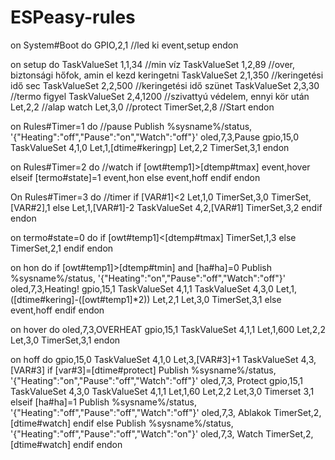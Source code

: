 # ESPeasy-rules
on System#Boot do
 GPIO,2,1    //led ki
 event,setup
endon

on setup do
 TaskValueSet 1,1,34  //min víz
 TaskValueSet 1,2,89  //over, biztonsági hőfok, amin el kezd keringetni
 TaskValueSet 2,1,350 //keringetési idő sec
 TaskValueSet 2,2,500  //keringetési idő szünet
 TaskValueSet 2,3,30  //termo figyel
 TaskValueSet 2,4,1200  //szivattyú védelem, ennyi kör után
 Let,2,2    //alap watch 
 Let,3,0   //protect
 TimerSet,2,8  //Start 
endon

on Rules#Timer=1 do  //pause
 Publish %sysname%/status, '{"Heating":"off","Pause":"on","Watch":"off"}'
 oled,7,3,Pause
 gpio,15,0
 TaskValueSet 4,1,0
 Let,1,[dtime#keringp]
 Let,2,2
 TimerSet,3,1
endon

on Rules#Timer=2 do  //watch
 if [owt#temp1]>[dtemp#tmax]
 event,hover
 elseif [termo#state]=1
 event,hon
 else
 event,hoff
 endif
endon

On  Rules#Timer=3 do  //timer
 if [VAR#1]<2
 Let,1,0
 TimerSet,3,0
 TimerSet,[VAR#2],1
 else
 Let,1,[VAR#1]-2
 TaskValueSet 4,2,[VAR#1]
 TimerSet,3,2
 endif
endon

on termo#state=0 do
 if [owt#temp1]<[dtemp#tmax]
 TimerSet,1,3
 else
 TimerSet,2,1
 endif
endon

on hon do
 if [owt#temp1]>[dtemp#tmin] and [ha#ha]=0
 Publish %sysname%/status, '{"Heating":"on","Pause":"off","Watch":"off"}'
 oled,7,3,Heating!
 gpio,15,1
 TaskValueSet 4,1,1
 TaskValueSet 4,3,0
 Let,1,([dtime#kering]-([owt#temp1]*2))
 Let,2,1
 Let,3,0
 TimerSet,3,1
 else
 event,hoff
 endif
endon

on hover do
 oled,7,3,OVERHEAT
 gpio,15,1
 TaskValueSet 4,1,1
 Let,1,600
 Let,2,2
 Let,3,0
 TimerSet,3,1
endon

on hoff do
 gpio,15,0
 TaskValueSet 4,1,0
 Let,3,[VAR#3]+1
 TaskValueSet 4,3,[VAR#3]
 if [var#3]=[dtime#protect] 
 Publish %sysname%/status, '{"Heating":"on","Pause":"off","Watch":"off"}'
 oled,7,3, Protect
 gpio,15,1
 TaskValueSet 4,3,0
 TaskValueSet 4,1,1
 Let,1,60
 Let,2,2
 Let,3,0
 Timerset 3,1
 elseif [ha#ha]=1
 Publish %sysname%/status, '{"Heating":"off","Pause":"off","Watch":"off"}'
 oled,7,3, Ablakok
 TimerSet,2,[dtime#watch]
 endif
 else
 Publish %sysname%/status, '{"Heating":"off","Pause":"off","Watch":"on"}'
 oled,7,3, Watch
 TimerSet,2,[dtime#watch]
 endif
endon
